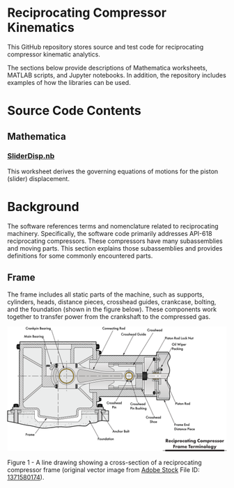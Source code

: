 # Reciprocating Compressor Kinematics

This GitHub repository stores source and test code for reciprocating compressor kinematic analytics.

The sections below provide descriptions of Mathematica worksheets, MATLAB scripts, and Jupyter notebooks. In addition, the repository includes examples of how the libraries can be used.

# Source Code Contents

## Mathematica

### [SliderDisp.nb](https://github.com/MoreCoffee12/Reciprocating_Compressor/blob/master/Mathematica%20Reference%20Documents/SliderDisp.nb)

This worksheet derives the governing equations of motions for the piston (slider) displacement.

# Background

The software references terms and nomenclature related to reciprocating machinery. Specifically, the software code primarily addresses API-618 reciprocating compressors. These compressors have many subassemblies and moving parts. This section explains those subassemblies and provides definitions for some commonly encountered parts.

## Frame

The frame includes all static parts of the machine, such as supports, cylinders, heads, distance pieces, crosshead guides, crankcase, bolting, and the foundation (shown in the figure below). These components work together to transfer power from the crankshaft to the compressed gas.

![](media/1c20a2239f40be390b352920cb177ff1.png)

Figure 1 - A line drawing showing a cross-section of a reciprocating compressor frame (original vector image from [Adobe Stock](https://stock.adobe.com/) File ID: [1371580174](https://stock.adobe.com/stock-photo/id/1371580174?asset_id=1371580174)).
